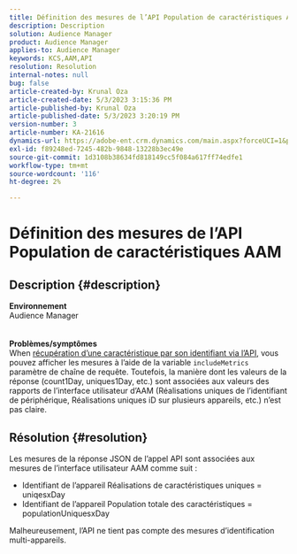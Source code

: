```yaml
---
title: Définition des mesures de l’API Population de caractéristiques AAM
description: Description
solution: Audience Manager
product: Audience Manager
applies-to: Audience Manager
keywords: KCS,AAM,API
resolution: Resolution
internal-notes: null
bug: false
article-created-by: Krunal Oza
article-created-date: 5/3/2023 3:15:36 PM
article-published-by: Krunal Oza
article-published-date: 5/3/2023 3:20:19 PM
version-number: 3
article-number: KA-21616
dynamics-url: https://adobe-ent.crm.dynamics.com/main.aspx?forceUCI=1&pagetype=entityrecord&etn=knowledgearticle&id=08ba1058-c5e9-ed11-a7c6-6045bd006b4b
exl-id: f89248ed-7245-482b-9848-13228b3ec49e
source-git-commit: 1d3108b38634fd818149cc5f084a617ff74edfe1
workflow-type: tm+mt
source-wordcount: '116'
ht-degree: 2%

---
```


# Définition des mesures de l’API Population de caractéristiques AAM

## Description {#description}

<b>Environnement</b><br>Audience Manager<br> <br> <br><b>Problèmes/symptômes</b><br>When [récupération d’une caractéristique par son identifiant via l’API](https://bank.demdex.com/portal/swagger/index.html#/Traits%20API/get_traits__sid_), vous pouvez afficher les mesures à l’aide de la variable `includeMetrics` paramètre de chaîne de requête. Toutefois, la manière dont les valeurs de la réponse (count1Day, uniques1Day, etc.) sont associées aux valeurs des rapports de l’interface utilisateur d’AAM (Réalisations uniques de l’identifiant de périphérique, Réalisations uniques iD sur plusieurs appareils, etc.) n’est pas claire. 

## Résolution {#resolution}


Les mesures de la réponse JSON de l’appel API sont associées aux mesures de l’interface utilisateur AAM comme suit :

- Identifiant de l’appareil Réalisations de caractéristiques uniques = uniqesxDay
- Identifiant de l’appareil Population totale des caractéristiques = populationUniquesxDay


Malheureusement, l’API ne tient pas compte des mesures d’identification multi-appareils.
